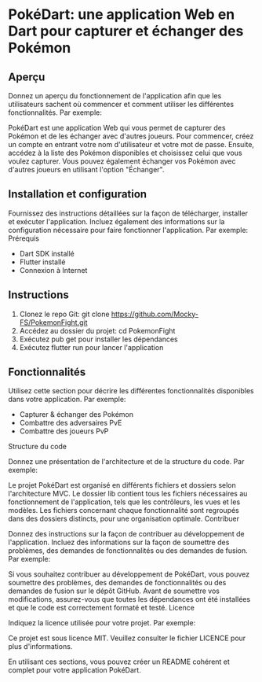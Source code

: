 # PokéDart: une application Web en Dart pour capturer et échanger des Pokémon

## Aperçu

Donnez un aperçu du fonctionnement de l'application afin que les utilisateurs sachent où commencer et comment utiliser les différentes fonctionnalités. Par exemple:

PokéDart est une application Web qui vous permet de capturer des Pokémon et de les échanger avec d'autres joueurs. Pour commencer, créez un compte en entrant votre nom d'utilisateur et votre mot de passe. Ensuite, accédez à la liste des Pokémon disponibles et choisissez celui que vous voulez capturer. Vous pouvez également échanger vos Pokémon avec d'autres joueurs en utilisant l'option "Échanger".

## Installation et configuration

Fournissez des instructions détaillées sur la façon de télécharger, installer et exécuter l'application. Incluez également des informations sur la configuration nécessaire pour faire fonctionner l'application. Par exemple:
Prérequis

* Dart SDK installé
* Flutter installé
* Connexion à Internet

## Instructions

1. Clonez le repo Git: git clone https://github.com/Mocky-FS/PokemonFight.git
2. Accédez au dossier du projet: cd PokemonFight
3. Exécutez pub get pour installer les dépendances
4. Exécutez flutter run pour lancer l'application

## Fonctionnalités

Utilisez cette section pour décrire les différentes fonctionnalités disponibles dans votre application. Par exemple:

* Capturer & échanger des Pokémon
* Combattre des adversaires PvE
* Combattre des joueurs PvP

Structure du code

Donnez une présentation de l'architecture et de la structure du code. Par exemple:

Le projet PokéDart est organisé en différents fichiers et dossiers selon l'architecture MVC. Le dossier lib contient tous les fichiers nécessaires au fonctionnement de l'application, tels que les contrôleurs, les vues et les modèles. Les fichiers concernant chaque fonctionnalité sont regroupés dans des dossiers distincts, pour une organisation optimale.
Contribuer

Donnez des instructions sur la façon de contribuer au développement de l'application. Incluez des informations sur la façon de soumettre des problèmes, des demandes de fonctionnalités ou des demandes de fusion. Par exemple:

Si vous souhaitez contribuer au développement de PokéDart, vous pouvez soumettre des problèmes, des demandes de fonctionnalités ou des demandes de fusion sur le dépôt GitHub. Avant de soumettre vos modifications, assurez-vous que toutes les dépendances ont été installées et que le code est correctement formaté et testé.
Licence

Indiquez la licence utilisée pour votre projet. Par exemple:

Ce projet est sous licence MIT. Veuillez consulter le fichier LICENCE pour plus d'informations.

En utilisant ces sections, vous pouvez créer un README cohérent et complet pour votre application PokéDart.